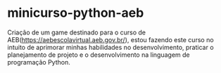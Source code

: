 # minicurso-python-aeb
Criação de um game destinado para o curso de AEB(https://aebescolavirtual.aeb.gov.br/), estou fazendo este curso no intuito de aprimorar minhas habilidades no desenvolvimento, praticar o planejamento de projeto e o desenvolvimento na linguagem de programação Python.
